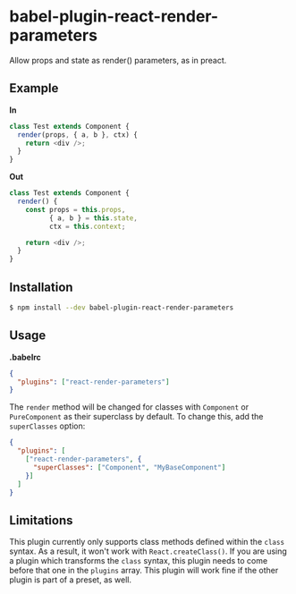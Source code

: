 # babel-plugin-react-render-parameters

Allow props and state as render() parameters, as in preact.

## Example

**In**

```js
class Test extends Component {
  render(props, { a, b }, ctx) {
    return <div />;
  }
}
```

**Out**

```js
class Test extends Component {
  render() {
    const props = this.props,
          { a, b } = this.state,
          ctx = this.context;

    return <div />;
  }
}
```

## Installation

```sh
$ npm install --dev babel-plugin-react-render-parameters
```

## Usage

**.babelrc**

```json
{
  "plugins": ["react-render-parameters"]
}
```

The `render` method will be changed for classes with `Component` or `PureComponent` as their superclass by default. To change this, add the `superClasses` option:

```json
{
  "plugins": [
    ["react-render-parameters", {
      "superClasses": ["Component", "MyBaseComponent"]
    }]
  ]
}
```

## Limitations

This plugin currently only supports class methods defined within the `class` syntax. As a result, it won't work with `React.createClass()`. If you are using a plugin which transforms the `class` syntax, this plugin needs to come before that one in the `plugins` array. This plugin will work fine if the other plugin is part of a preset, as well.